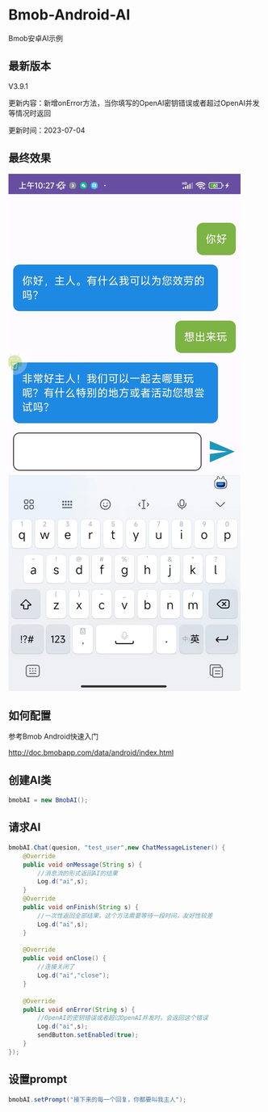 # Bmob-Android-AI
Bmob安卓AI示例

## 最新版本

V3.9.1

更新内容：新增onError方法，当你填写的OpenAI密钥错误或者超过OpenAI并发等情况时返回

更新时间：2023-07-04

## 最终效果

![](introduce.jpg)

## 如何配置

参考Bmob Android快速入门

http://doc.bmobapp.com/data/android/index.html


## 创建AI类
```java
bmobAI = new BmobAI();
```

## 请求AI

```java
bmobAI.Chat(quesion, "test_user",new ChatMessageListener() {
    @Override
    public void onMessage(String s) {
        //消息流的形式返回AI的结果
        Log.d("ai",s);
    }
    @Override
    public void onFinish(String s) {
        //一次性返回全部结果，这个方法需要等待一段时间，友好性较差
        Log.d("ai",s);
    }

    @Override
    public void onClose() {
        //连接关闭了
        Log.d("ai","close");
    }

    @Override
    public void onError(String s) {
        //OpenAI的密钥错误或者超过OpenAI并发时，会返回这个错误
        Log.d("ai",s);
        sendButton.setEnabled(true);
    }
});
```

## 设置prompt

```java
bmobAI.setPrompt("接下来的每一个回复，你都要叫我主人");
```
